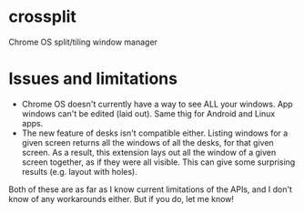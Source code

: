 # crossplit

Chrome OS split/tiling window manager

# Issues and limitations

- Chrome OS doesn't currently have a way to see ALL your windows. App windows
  can't be edited (laid out). Same thig for Android and Linux apps.
- The new feature of desks isn't compatible either. Listing windows for a
  given screen returns all the windows of all the desks, for that given screen.
  As a result, this extension lays out all the window of a given screen
  together, as if they were all visible. This can give some surprising results
  (e.g. layout with holes).

Both of these are as far as I know current limitations of the APIs, and I don't
know of any workarounds either. But if you do, let me know!
